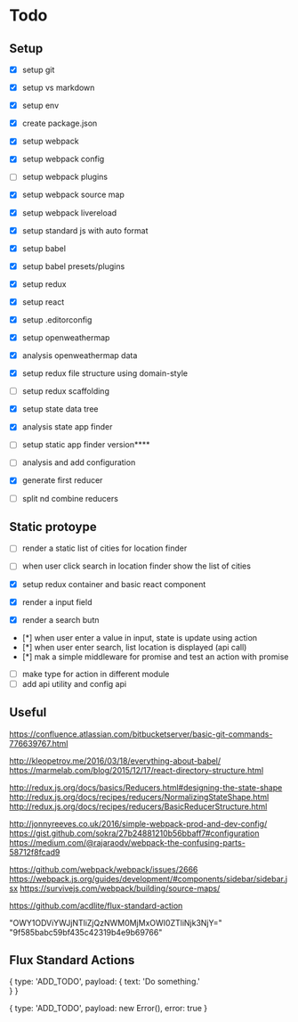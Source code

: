 ﻿# Todo

## Setup 
- [X] setup git
- [X] setup vs markdown
- [X] setup env
- [X] create package.json
- [X] setup webpack
- [X] setup webpack config
- [ ] setup webpack plugins
- [X] setup webpack source map
- [X] setup webpack livereload
- [X] setup standard js with auto format
- [X] setup babel
- [X] setup babel presets/plugins
- [X] setup redux
- [X] setup react
- [X] setup .editorconfig
- [X] setup openweathermap

- [X] analysis openweathermap data
- [X] setup redux file structure using domain-style
- [ ] setup redux scaffolding
- [x] setup state data tree

- [X] analysis state app finder
- [ ] setup static app finder version****
- [ ] analysis and add configuration
- [X] generate first reducer
- [ ] split nd combine reducers


## Static protoype
- [ ] render a static list of cities for location finder
- [ ] when user click search in location finder show the list of cities
- [X] setup redux container and basic react component

- [X] render a input field
- [X] render a search butn
- [*] when user enter a value in input, state is update using action
- [*] when user enter search, list location is displayed (api call)
- [*] mak a simple middleware for promise and test an action with promise
- [ ] make type for action in different module
- [ ] add api utility and config api

## Useful

https://confluence.atlassian.com/bitbucketserver/basic-git-commands-776639767.html

http://kleopetrov.me/2016/03/18/everything-about-babel/
https://marmelab.com/blog/2015/12/17/react-directory-structure.html

http://redux.js.org/docs/basics/Reducers.html#designing-the-state-shape
http://redux.js.org/docs/recipes/reducers/NormalizingStateShape.html
http://redux.js.org/docs/recipes/reducers/BasicReducerStructure.html

http://jonnyreeves.co.uk/2016/simple-webpack-prod-and-dev-config/
https://gist.github.com/sokra/27b24881210b56bbaff7#configuration
https://medium.com/@rajaraodv/webpack-the-confusing-parts-58712f8fcad9

https://github.com/webpack/webpack/issues/2666
https://webpack.js.org/guides/development/#components/sidebar/sidebar.jsx
https://survivejs.com/webpack/building/source-maps/

https://github.com/acdlite/flux-standard-action

"OWY1ODViYWJjNTliZjQzNWM0MjMxOWI0ZTliNjk3NjY="
"9f585babc59bf435c42319b4e9b69766"

## Flux Standard Actions

{
  type: 'ADD_TODO',
  payload: {
    text: 'Do something.'  
  }
}

{
  type: 'ADD_TODO',
  payload: new Error(),
  error: true
}




